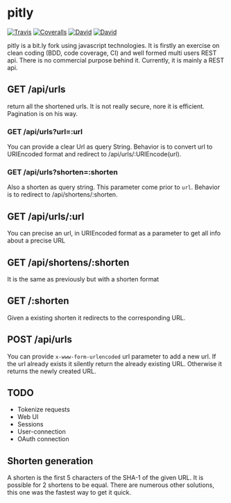 # pitly

[![Travis](https://img.shields.io/travis/1M0reBug/pitly.svg?style=flat-square)](https://travis-ci.org/1M0reBug/pitly)
[![Coveralls](https://img.shields.io/coveralls/1M0reBug/pitly.svg?style=flat-square)](https://ccoveralls.io/github/1M0reBug/pitly?branch=master)
[![David](https://img.shields.io/david/1M0reBug/pitly.svg?style=flat-square)](https://david-dm.org/1M0reBug/pitly)
[![David](https://img.shields.io/david/dev/1M0reBug/pitly.svg?style=flat-square)](https://david-dm.org/1M0reBug/pitly#info=devDependencies)

pitly is a bit.ly fork using javascript technologies.
It is firstly an exercise on clean coding (BDD, code coverage, CI) and well formed multi users REST api. There is no commercial purpose behind it.
Currently, it is mainly a REST api.


## GET /api/urls

return all the shortened urls. It is not really secure, nore it is efficient. Pagination is on his way.

### GET /api/urls?url=:url

You can provide a clear Url as query String. Behavior is to convert url to URIEncoded format and redirect to /api/urls/:URIEncode(url).

### GET /api/urls?shorten=:shorten

Also a shorten as query string. This parameter come prior to `url`.
Behavior is to redirect to /api/shortens/:shorten.

## GET /api/urls/:url

You can precise an url, in URIEncoded format as a parameter to get all info about a precise URL

## GET /api/shortens/:shorten

It is the same as previously but with a shorten format

## GET /:shorten

Given a existing shorten it redirects to the corresponding URL.

## POST /api/urls

You can provide `x-www-form-urlencoded` url parameter to add a new url. If the url already exists it silently return the already existing URL. Otherwise it returns the newly created URL.

## TODO

* Tokenize requests
* Web UI
* Sessions
* User-connection
* OAuth connection

## Shorten generation

A shorten is the first 5 characters of the SHA-1 of the given URL. It is possible for 2 shortens to be equal. There are numerous other solutions, this one was the fastest way to get it quick.
